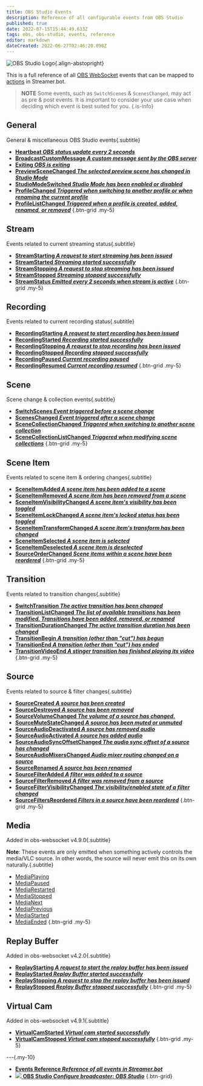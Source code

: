 ```yaml
---
title: OBS Studio Events
description: Reference of all configurable events from OBS Studio
published: true
date: 2022-07-15T15:44:49.633Z
tags: obs, obs-studio, events, reference
editor: markdown
dateCreated: 2022-06-27T02:46:20.098Z
---
```


![OBS Studio Logo](https://streamer.bot/img/integrations/obs.svg){.align-abstopright}


This is a full reference of all [OBS WebSocket](https://github.com/obsproject/obs-websocket/blob/4.x-current/docs/generated/protocol.md) events that can be mapped to [actions](/en/Actions) in Streamer.bot.

> **NOTE**
> Some events, such as `SwitchScenes` & `ScenesChanged`, may act as pre & post events.
> It is important to consider your use case when deciding which event is best suited for you.
{.is-info}

## General
General & miscellaneous OBS Studio events{.subtitle}
* [**Heartbeat *OBS status update every 2 seconds***](/en/Broadcasters/OBS/Events/Heartbeat)
* [**BroadcastCustomMessage *A custom message sent by the OBS server***](/en/Broadcasters/OBS/Events/BroadcastCustomMessage)
* [**Exiting *OBS is exiting***](/en/Broadcasters/OBS/Events/Exiting)
* [**PreviewSceneChanged *The selected preview scene has changed in Studio Mode***](/en/Broadcasters/OBS/Events/Studio-Mode/PreviewSceneChanged)
* [**StudioModeSwitched *Studio Mode has been enabled or disabled***](/en/Broadcasters/OBS/Events/Studio-Mode/StudioModeSwitched)
* [**ProfileChanged *Triggered when switching to another profile or when renaming the current profile***](/en/Broadcasters/OBS/Events/Profiles/ProfileChanged)
* [**ProfileListChanged *Triggered when a profile is created, added, renamed, or removed***](/en/Broadcasters/OBS/Events/Profiles/ProfileListChanged)
{.btn-grid .my-5}

## Stream
Events related to current streaming status{.subtitle}
* [**StreamStarting *A request to start streaming has been issued***](/en/Broadcasters/OBS/Events/Streaming/StreamStarting)
* [**StreamStarted *Streaming started successfully***](/en/Broadcasters/OBS/Events/Streaming/StreamStarted)
* [**StreamStopping *A request to stop streaming has been issued***](/en/Broadcasters/OBS/Events/Streaming/StreamStopping)
* [**StreamStopped *Streaming stopped successfully***](/en/Broadcasters/OBS/Events/Streaming/StreamStopped)
* [**StreamStatus *Emitted every 2 seconds when stream is active***](/en/Broadcasters/OBS/Events/Streaming/StreamStatus)
{.btn-grid .my-5}

## Recording
Events related to current recording status{.subtitle}
* [**RecordingStarting *A request to start recording has been issued***](/en/Broadcasters/OBS/Events/Recording/RecordingStarting)
* [**RecordingStarted *Recording started successfully***](/en/Broadcasters/OBS/Events/Recording/RecordingStarted)
* [**RecordingStopping *A request to stop recording has been issued***](/en/Broadcasters/OBS/Events/Recording/RecordingStopping)
* [**RecordingStopped *Recording stopped successfully***](/en/Broadcasters/OBS/Events/Recording/RecordingStopped)
* [**RecordingPaused *Current recording paused***](/en/Broadcasters/OBS/Events/Recording/RecordingPaused)
* [**RecordingResumed *Current recording resumed***](/en/Broadcasters/OBS/Events/Recording/RecordingResumed)
{.btn-grid .my-5}

## Scene
Scene change & collection events{.subtitle}
* [**SwitchScenes *Event triggered **before** a scene change***](/en/Broadcasters/OBS/Events/Scenes/SwitchScenes)
* [**ScenesChanged *Event triggered **after** a scene change***](/en/Broadcasters/OBS/Events/Scenes/ScenesChanged)
* [**SceneCollectionChanged *Triggered when switching to another scene collection***](/en/Broadcasters/OBS/Events/Scenes/SceneCollectionChanged)
* [**SceneCollectionListChanged *Triggered when modifying scene collections***](/en/Broadcasters/OBS/Events/Scenes/SceneCollectionListChanged)
{.btn-grid .my-5}

## Scene Item
Events related to scene item & ordering changes{.subtitle}
* [**SceneItemAdded *A scene item has been added to a scene***](/en/Broadcasters/OBS/Events/Scene-Items/SceneItemAdded)
* [**SceneItemRemoved *A scene item has been removed from a scene***](/en/Broadcasters/OBS/Events/Scene-Items/SceneItemRemoved)
* [**SceneItemVisibilityChanged *A scene item's visibility has been toggled***](/en/Broadcasters/OBS/Events/Scene-Items/SceneItemVisibilityChanged)
* [**SceneItemLockChanged *A scene item's locked status has been toggled***](/en/Broadcasters/OBS/Events/Scene-Items/SceneItemLockChanged)
* [**SceneItemTransformChanged *A scene item's transform has been changed***](/en/Broadcasters/OBS/Events/Scene-Items/SceneItemTransformChanged)
* [**SceneItemSelected *A scene item is selected***](/en/Broadcasters/OBS/Events/Scene-Items/SceneItemSelected)
* [**SceneItemDeselected *A scene item is deselected***](/en/Broadcasters/OBS/Events/Scene-Items/SceneItemDeselected)
* [**SourceOrderChanged *Scene items within a scene have been reordered***](/en/Broadcasters/OBS/Events/Scene-Items/SourceOrderChanged)
{.btn-grid .my-5}

## Transition
Events related to transition changes{.subtitle}
* [**SwitchTransition *The active transition has been changed***](/en/Broadcasters/OBS/Events/Transitions/SwitchTransition)
* [**TransitionListChanged *The list of available transitions has been modified. Transitions have been added, removed, or renamed***](/en/Broadcasters/OBS/Events/Transitions/TransitionListChanged)
* [**TransitionDurationChanged *The active transition duration has been changed***](/en/Broadcasters/OBS/Events/Transitions/TransitionDurationChanged)
* [**TransitionBegin *A transition (other than "cut") has begun***](/en/Broadcasters/OBS/Events/Transitions/TransitionBegin)
* [**TransitionEnd *A transition (other than "cut") has ended***](/en/Broadcasters/OBS/Events/Transitions/TransitionEnd)
* [**TransitionVideoEnd *A stinger transition has finished playing its video***](/en/Broadcasters/OBS/Events/Transitions/TransitionVideoEnd)
{.btn-grid .my-5}

## Source
Events related to source & filter changes{.subtitle}
* [**SourceCreated *A source has been created***](/en/Broadcasters/OBS/Events/Sources/SourceCreated)
* [**SourceDestroyed *A source has been removed***](/en/Broadcasters/OBS/Events/Sources/SourceDestroyed)
* [**SourceVolumeChanged *The volume of a source has changed.***](/en/Broadcasters/OBS/Events/Sources/SourceVolumeChanged)
* [**SourceMuteStateChanged *A source has been muted or unmuted***](/en/Broadcasters/OBS/Events/Sources/SourceMuteStateChanged)
* [**SourceAudioDeactivated *A source has removed audio***](/en/Broadcasters/OBS/Events/Sources/SourceAudioDeactivated)
* [**SourceAudioActivated *A source has added audio***](/en/Broadcasters/OBS/Events/Sources/SourceAudioActivated)
* [**SourceAudioSyncOffsetChanged *The audio sync offset of a source has changed***](/en/Broadcasters/OBS/Events/Sources/SourceAudioSyncOffsetChanged)
* [**SourceAudioMixersChanged *Audio mixer routing changed on a source***](/en/Broadcasters/OBS/Events/Sources/SourceAudioMixersChanged)
* [**SourceRenamed *A source has been renamed***](/en/Broadcasters/OBS/Events/Sources/SourceRenamed)
* [**SourceFilterAdded *A filter was added to a source***](/en/Broadcasters/OBS/Events/Sources/SourceFilterAdded)
* [**SourceFilterRemoved *A filter was removed from a source***](/en/Broadcasters/OBS/Events/Sources/SourceFilterRemoved)
* [**SourceFilterVisibilityChanged *The visibility/enabled state of a filter changed***](/en/Broadcasters/OBS/Events/Sources/SourceFilterVisibilityChanged)
* [**SourceFiltersReordered *Filters in a source have been reordered***](/en/Broadcasters/OBS/Events/Sources/SourceFiltersReordered)
{.btn-grid .my-5}

## Media
Added in obs-websocket v4.9.0{.subtitle}

**Note**: These events are only emitted when something actively controls the media/VLC source. In other words, the source will never emit this on its own naturally.{.subtitle}
* [MediaPlaying](/en/Broadcasters/OBS/Events/Media/MediaPlaying)
* [MediaPaused](/en/Broadcasters/OBS/Events/Media/MediaPaused)
* [MediaRestarted](/en/Broadcasters/OBS/Events/Media/MediaRestarted)
* [MediaStopped](/en/Broadcasters/OBS/Events/Media/MediaStopped)
* [MediaNext](/en/Broadcasters/OBS/Events/Media/MediaNext)
* [MediaPrevious](/en/Broadcasters/OBS/Events/Media/MediaPrevious)
* [MediaStarted](/en/Broadcasters/OBS/Events/Media/MediaStarted)
* [MediaEnded](/en/Broadcasters/OBS/Events/Media/MediaEnded)
{.btn-grid .my-5}

## Replay Buffer
Added in obs-websocket v4.2.0{.subtitle}
* [**ReplayStarting *A request to start the replay buffer has been issued***](/en/Broadcasters/OBS/Events/Replay-Buffer/ReplayStarting)
* [**ReplayStarted *Replay Buffer started successfully***](/en/Broadcasters/OBS/Events/Replay-Buffer/ReplayStarted)
* [**ReplayStopping *A request to stop the replay buffer has been issued***](/en/Broadcasters/OBS/Events/Replay-Buffer/ReplayStopping)
* [**ReplayStopped *Replay Buffer stopped successfully***](/en/Broadcasters/OBS/Events/Replay-Buffer/ReplayStopped)
{.btn-grid .my-5}

## Virtual Cam
Added in obs-websocket v4.9.1{.subtitle}
* [**VirtualCamStarted *Virtual cam started successfully***](/en/Broadcasters/OBS/Events/Virtual-Cam/VirtualCamStarted)
* [**VirtualCamStopped *Virtual cam stopped successfully***](/en/Broadcasters/OBS/Events/Virtual-Cam/VirtualCamStopped)
{.btn-grid .my-5}


---{.my-10}

* [<i class="mdi mdi-creation primary--text"></i> **Events Reference *Reference of all events in Streamer.bot***](/en/Events)
* [<img src="https://streamer.bot/img/integrations/obs.svg"/> **OBS Studio *Configure broadcaster: OBS Studio***](/en/Broadcasters/OBS)
{.btn-grid}